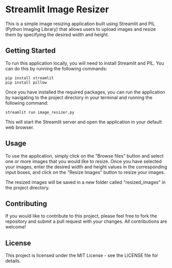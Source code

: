 # Streamlit Image Resizer
This is a simple image resizing application built using Streamlit and PIL (Python Imaging Library) that allows users to upload images and resize them by specifying the desired width and height.

## Getting Started

To run this application locally, you will need to install Streamlit and PIL. You can do this by running the following commands:

```
pip install streamlit
pip install pillow
```


Once you have installed the required packages, you can run the application by navigating to the project directory in your terminal and running the following command:

```
streamlit run image_resizer.py
```

This will start the Streamlit server and open the application in your default web browser.

## Usage

To use the application, simply click on the "Browse files" button and select one or more images that you would like to resize. Once you have selected your images, enter the desired width and height values in the corresponding input boxes, and click on the "Resize Images" button to resize your images.

The resized images will be saved in a new folder called "resized_images" in the project directory.

## Contributing
If you would like to contribute to this project, please feel free to fork the repository and submit a pull request with your changes. All contributions are welcome!

## License
This project is licensed under the MIT License - see the LICENSE file for details.
